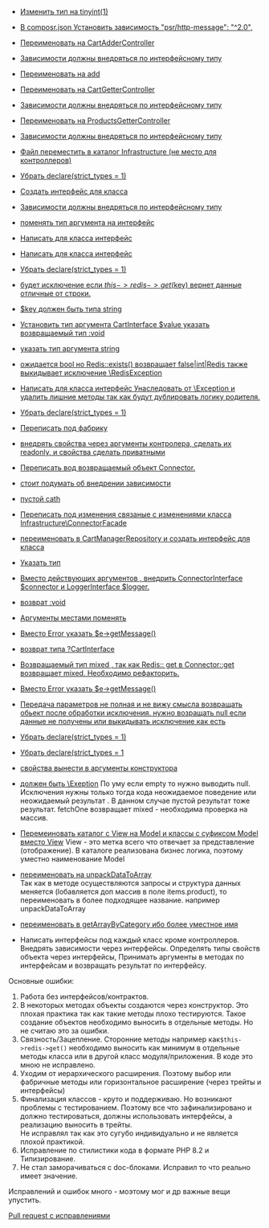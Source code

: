 
- [Изменить тип на tinyint(1)](https://github.com/alexeyp0708/raketa_test_task/blob/66b36eb8888f57a52dbb8fdbcbf47929c304c0f1/task/migrations/schema.init.sql#L6)
- [В composr.json Установить зависимость "psr/http-message": "^2.0",](https://github.com/alexeyp0708/raketa_test_task/blob/66b36eb8888f57a52dbb8fdbcbf47929c304c0f1/task/composer.json#L11)
- [Переименовать на CartAdderController](https://github.com/alexeyp0708/raketa_test_task/blob/66b36eb8888f57a52dbb8fdbcbf47929c304c0f1/task/src/Controller/AddToCartController.php#L13C12-L13C35)
- [Зависимости должны внедряться по  интерфейсному типу](https://github.com/alexeyp0708/raketa_test_task/blob/66b36eb8888f57a52dbb8fdbcbf47929c304c0f1/task/src/Controller/AddToCartController.php#L15)
- [Переименовать на add](https://github.com/alexeyp0708/raketa_test_task/blob/66b36eb8888f57a52dbb8fdbcbf47929c304c0f1/task/src/Controller/AddToCartController.php#L22)
- [Переименовать на CartGetterController](https://github.com/alexeyp0708/raketa_test_task/blob/66b36eb8888f57a52dbb8fdbcbf47929c304c0f1/task/src/Controller/GetCartController.php#L12)
- [Зависимости должны внедряться по  интерфейсному типу](https://github.com/alexeyp0708/raketa_test_task/blob/66b36eb8888f57a52dbb8fdbcbf47929c304c0f1/task/src/Controller/GetCartController.php#L14)
- [Переименовать на ProductsGetterController](https://github.com/alexeyp0708/raketa_test_task/blob/66b36eb8888f57a52dbb8fdbcbf47929c304c0f1/task/src/Controller/GetProductsController.php#L11)
- [Зависимости должны внедряться по  интерфейсному типу](https://github.com/alexeyp0708/raketa_test_task/blob/66b36eb8888f57a52dbb8fdbcbf47929c304c0f1/task/src/Controller/GetProductsController.php#L13)
- [Файл переместить в каталог Infrastructure (не место для контроллеров)](https://github.com/alexeyp0708/raketa_test_task/blob/task/task/src/Controller/JsonResponse.php)
- [Убрать declare(strict_types = 1)](https://github.com/alexeyp0708/raketa_test_task/blob/66b36eb8888f57a52dbb8fdbcbf47929c304c0f1/task/src/Domain/Cart.php#L3)
- [Создать интерфейс для класса](https://github.com/alexeyp0708/raketa_test_task/blob/66b36eb8888f57a52dbb8fdbcbf47929c304c0f1/task/src/Domain/Cart.php#L7)
- [Зависимости должны внедряться по интерфейсному типу](https://github.com/alexeyp0708/raketa_test_task/blob/66b36eb8888f57a52dbb8fdbcbf47929c304c0f1/task/src/Domain/Cart.php#L9)
- [поменять тип аргумента на интерфейс](https://github.com/alexeyp0708/raketa_test_task/blob/66b36eb8888f57a52dbb8fdbcbf47929c304c0f1/task/src/Domain/Cart.php#L37)
- [Написать для класса интерфейс](https://github.com/alexeyp0708/raketa_test_task/blob/task/task/src/Domain/CartItem.php)
- [Написать для класса интерфейс](https://github.com/alexeyp0708/raketa_test_task/blob/task/task/src/Domain/Customer.php)
- [Убрать declare(strict_types = 1)](https://github.com/alexeyp0708/raketa_test_task/blob/66b36eb8888f57a52dbb8fdbcbf47929c304c0f1/task/src/Domain/Customer.php#L3)
- [будет исключение если $this->redis->get($key) вернет данные отличные от строки.](https://github.com/alexeyp0708/raketa_test_task/blob/66b36eb8888f57a52dbb8fdbcbf47929c304c0f1/task/src/Infrastructure/Connector.php#L26)
- [$key должен быть типа string](https://github.com/alexeyp0708/raketa_test_task/blob/66b36eb8888f57a52dbb8fdbcbf47929c304c0f1/task/src/Infrastructure/Connector.php#L23)
- [Установить тип аргумента CartInterface $value  указать возвращаемый тип :void](https://github.com/alexeyp0708/raketa_test_task/blob/66b36eb8888f57a52dbb8fdbcbf47929c304c0f1/task/src/Infrastructure/Connector.php#L35)
- [указать тип аргумента string](https://github.com/alexeyp0708/raketa_test_task/blob/66b36eb8888f57a52dbb8fdbcbf47929c304c0f1/task/src/Infrastructure/Connector.php#L44)
- [ожидается bool но Redis::exists() возвращает false|int|Redis также выкидывает исключение \RedisException](https://github.com/alexeyp0708/raketa_test_task/blob/66b36eb8888f57a52dbb8fdbcbf47929c304c0f1/task/src/Infrastructure/Connector.php#L46)
- [Написать для класса интерфейс Унаследовать от \Exception и удалить лишние методы так как будут дублировать логику родителя.](https://github.com/alexeyp0708/raketa_test_task/blob/66b36eb8888f57a52dbb8fdbcbf47929c304c0f1/task/src/Infrastructure/ConnectorException.php#L7)
- [Убрать declare(strict_types = 1)](https://github.com/alexeyp0708/raketa_test_task/blob/66b36eb8888f57a52dbb8fdbcbf47929c304c0f1/task/src/Infrastructure/ConnectorException.php#L3)
- [Переписать под фабрику](https://github.com/alexeyp0708/raketa_test_task/blob/66b36eb8888f57a52dbb8fdbcbf47929c304c0f1/task/src/Infrastructure/ConnectorFacade.php#L10)
- [внедрять свойства через аргументы контролера, сделать их readonly, и свойства сделать приватными](https://github.com/alexeyp0708/raketa_test_task/blob/66b36eb8888f57a52dbb8fdbcbf47929c304c0f1/task/src/Infrastructure/ConnectorFacade.php#L19)
- [Переписать вод возвращаемый объект Connector.](https://github.com/alexeyp0708/raketa_test_task/blob/66b36eb8888f57a52dbb8fdbcbf47929c304c0f1/task/src/Infrastructure/ConnectorFacade.php#L27)
- [стоит подумать об внедрении зависимости](https://github.com/alexeyp0708/raketa_test_task/blob/66b36eb8888f57a52dbb8fdbcbf47929c304c0f1/task/src/Infrastructure/ConnectorFacade.php#L29)
- [пустой cath](https://github.com/alexeyp0708/raketa_test_task/blob/66b36eb8888f57a52dbb8fdbcbf47929c304c0f1/task/src/Infrastructure/ConnectorFacade.php#L40)
- [Переписать под изменения связаные с изменениями класса Infrastructure\ConnectorFacade](https://github.com/alexeyp0708/raketa_test_task/blob/task/task/src/Repository/CartManager.php)
- [переименовать в CartManagerRepository и создать интерфейс для класса](https://github.com/alexeyp0708/raketa_test_task/blob/66b36eb8888f57a52dbb8fdbcbf47929c304c0f1/task/src/Repository/CartManager.php#L12)
- [Указать тип](https://github.com/alexeyp0708/raketa_test_task/blob/66b36eb8888f57a52dbb8fdbcbf47929c304c0f1/task/src/Repository/CartManager.php#L14)
- [Вместо действующих аргументов , внедрить ConnectorInterface $connector и LoggerInterface $logger.](https://github.com/alexeyp0708/raketa_test_task/blob/66b36eb8888f57a52dbb8fdbcbf47929c304c0f1/task/src/Repository/CartManager.php#L16)
- [возврат :void](https://github.com/alexeyp0708/raketa_test_task/blob/66b36eb8888f57a52dbb8fdbcbf47929c304c0f1/task/src/Repository/CartManager.php#L22)
- [Аргументы местами поменять](https://github.com/alexeyp0708/raketa_test_task/blob/66b36eb8888f57a52dbb8fdbcbf47929c304c0f1/task/src/Repository/CartManager.php#L33)
- [Вместо Error указать $e->getMessage()](https://github.com/alexeyp0708/raketa_test_task/blob/66b36eb8888f57a52dbb8fdbcbf47929c304c0f1/task/src/Repository/CartManager.php#L35)
- [возврат типа ?CartInterface](https://github.com/alexeyp0708/raketa_test_task/blob/66b36eb8888f57a52dbb8fdbcbf47929c304c0f1/task/src/Repository/CartManager.php#L42)
- [Возвращаемый тип mixed , так как Redis:: get в Connector::get возвращает mixed. Необходимо рефакторить.](https://github.com/alexeyp0708/raketa_test_task/blob/66b36eb8888f57a52dbb8fdbcbf47929c304c0f1/task/src/Repository/CartManager.php#L45)
- [Вместо Error указать $e->getMessage()](https://github.com/alexeyp0708/raketa_test_task/blob/66b36eb8888f57a52dbb8fdbcbf47929c304c0f1/task/src/Repository/CartManager.php#L47C13-L47C43)
- [Передача параметров не полная и не вижу смысла возвращать обьект после обработки исключения. нужно возращать null если данные не получены или выкидывать исключение как есть](https://github.com/alexeyp0708/raketa_test_task/blob/66b36eb8888f57a52dbb8fdbcbf47929c304c0f1/task/src/Repository/CartManager.php#L50)
- [Убрать declare(strict_types = 1)](https://github.com/alexeyp0708/raketa_test_task/blob/task/task/src/Repository/Entity/Product.php)
- [Убрать declare(strict_types = 1](https://github.com/alexeyp0708/raketa_test_task/blob/66b36eb8888f57a52dbb8fdbcbf47929c304c0f1/task/src/Repository/ProductRepository.php#L3)
- [свойства вынести в аргументы конструктора](https://github.com/alexeyp0708/raketa_test_task/blob/66b36eb8888f57a52dbb8fdbcbf47929c304c0f1/task/src/Repository/ProductRepository.php#L12)
- [должен быть \Exeption](https://github.com/alexeyp0708/raketa_test_task/blob/66b36eb8888f57a52dbb8fdbcbf47929c304c0f1/task/src/Repository/ProductRepository.php#L26)
  По уму если empty то нужно выводить null.
  Исключения нужны только тогда кода неожидаемое поведение или неожидаемый результат .
  В данном случае пустой результат тоже результат.
  fetchOne возвращает mixed - необходима проверка на массив.
- [Перемеиновать каталог с View на Model и классы с суфиксом Model вместо View](https://github.com/alexeyp0708/raketa_test_task/tree/task/task/src/View)
View - это метка всего что отвечает за представление (отображение). В каталоге реализована бизнес логика, поэтому уместно наименование Model
- [переименовать на unpackDataToArray](https://github.com/alexeyp0708/raketa_test_task/blob/66b36eb8888f57a52dbb8fdbcbf47929c304c0f1/task/src/View/CartView.php#L17)  
  Так как в методе осуществляются запросы и структура данных меняется (lобавляется доп массив в поле items.product), то переименовать в более подходящее название. например unpackDataToArray
- [переименовать в getArrayByCategory ибо более уместное имя](https://github.com/alexeyp0708/raketa_test_task/blob/66b36eb8888f57a52dbb8fdbcbf47929c304c0f1/task/src/View/ProductsView.php#L15)

 - Написать интерфейсы под каждый класс кроме контроллеров. Внедрять зависимости через интерфейсы. Определять типы свойств объекта через интерфейсы, Принимать  аргументы в методах по интерфейсам и возвращать результат по интерфейсу. 

Основные ошибки:

1. Работа без интерфейсов/контрактов.
2. В некоторых методах объекты создаются через конструктор. Это плохая практика так как такие методы плохо тестируются. 
Такое создание объектов необходимо выносить в отдельные методы. Но не считаю это за ошибки.
3. Связность/Зацепление. Сторонние методы например как`$this->redis->get()` необходимо выносить как минимум в отдельные методы класса или 
в другой класс модуля/приложения. В коде это мною не исправлено. 
4. Уходим от иерархического расширения. Поэтому выбор или фабричные методы или горизонтальное расширение (через трейты и интерфейсы)
5. Финализация классов - круто и поддерживаю. Но возникают проблемы с тестированием. Поэтому все что зафинализировано и должно тестироваться, должны использовать интерфейсы, а реализацию выносить в трейты.  
Не исправлял так как это сугубо индивидуально и не является плохой практикой.
6. Исправление по стилистики кода в формате PHP 8.2 и Типизирование.
7. Не стал заморачиваться с doc-блоками. Исправил то что реально имеет значение.   

Исправлений и ошибок много - моэтому мог и др важные вещи упустить.

[Pull request c исправлениями](https://github.com/alexeyp0708/raketa_test_task/pull/2)